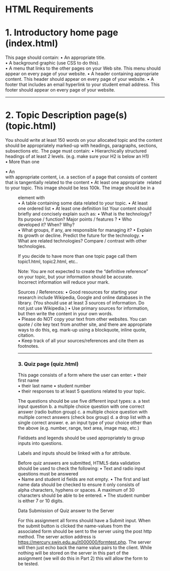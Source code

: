 # HTML Requirements


#  1. Introductory home page (index.html)

This page should contain: 
•  An appropriate title.  
•  A background graphic (use CSS to do this).   
•  A menu that links to the other pages on your Web site. This menu should appear on every 
page of your website. 
•  A header containing appropriate content.  This header should appear on every page of your 
website. 
•  A footer that includes an email hyperlink to your student email address.  This footer should 
appear on every page of your website.

---------------------------------------------------------------------------------------------------
#  2.  Topic Description page(s) (topic.html)

You should write at least 150 words on your allocated topic and the content should be appropriately 
marked-up with headings, paragraphs, sections, subsections etc. 
The page must contain: 
• Hierarchically structured headings of at least 2 levels. (e.g. make sure your H2 is below an 
H1)   
• More than one <section> 
• An <aside> with appropriate content, i.e.  a section of a page that consists of content that 
is tangentially related to the content 
• At least one appropriate <img> related to your topic. This image should be less 100k. The 
image should be in a <figure> element with <caption>  
• A table containing some data related to your topic. 
• At least one ordered list 
• At least one definition list 
Your content should briefly and concisely explain such as: 
• What is the technology?  Its purpose / function? Major points / features ? 
• Who developed it? When? Why?  
• What groups, if any, are responsible for managing it? 
• Explain its growth or decline. Predict the future for the technology. 
• What are related technologies? Compare / contrast with other technologies.    
 
If you decide to have more than one topic page call them topic1.html, topic2.html, etc.. 
 
Note: You are not expected to create the “definitive reference” on your topic, but your information 
should be accurate. Incorrect information will reduce your mark.  
 
Sources / References: 
• Good resources for starting your research include Wikipedia, Google and online databases in 
the library.  (You should use at least 3 sources of information. Do not just use Wikipedia.) 
• Use primary sources for information, but then write the content in your own words.  
• Please do NOT copy your text from other websites. You can quote / cite key text from another 
site, and there are appropriate ways to do this, eg. mark-up using a blockquote, inline quote, 
citation.   
• Keep track of all your sources/references and cite them as footnotes.
  
---------------------------------------------------------------------------------------------------
#  3.  Quiz page (quiz.html) 

This page consists of a form where the user can enter: 
• their first name  
• their last name 
• student number  
• their responses to at least 5 questions related to your topic. 
 
The questions should be use five different input types: 
a. a text input question 
b. a multiple choice question with one correct answer (radio button group) 
c. a multiple choice question with multiple correct answers (check box group) 
d. a drop list with a single correct answer. 
e. an input type of your choice other than the above (e.g. number, range, text area, image 
map, etc.) 
 
Fieldsets and legends should be used appropriately to group inputs into questions. 
 
Labels and inputs should be linked with a for attribute.  
 
Before quiz answers are submitted, HTML5 data validation should be used to check the following: 
• Text and radio input questions must be answered  
• Name and student id fields are not empty. 
• The first and last name data should be checked to ensure it only consists of alpha 
characters, hyphens or spaces. A maximum of 30 characters should be able to be entered. 
• The student number is either 7 or 10 digits.   
 
 
Data Submission of Quiz answer to the Server 
 
For this assignment all forms should have a Submit input. When the submit button is clicked the 
name-values from the associated form should be sent to the server using the post http method. The 
server action address is https://mercury.swin.edu.au/it000000/formtest.php. The server will then 
just echo back the name value pairs to the client. While nothing will be stored on the server in this 
part of the assignment (we will do this in Part 2) this will allow the form to be tested.  

